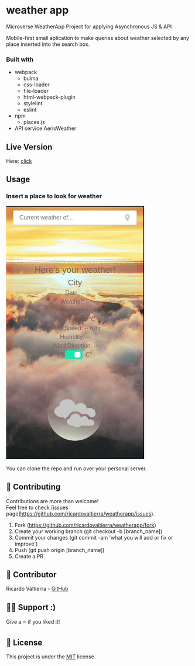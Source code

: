 weather app
==============
Microverse WeatherApp Project for applying Asynchronous JS &amp; API

Mobile-first small aplication to make queries about weather selected by any place inserted into the search box. 

### Built with

- webpack
  - bulma
  - css-loader
  - file-loader
  - html-webpack-plugin
  - stylelint
  - eslint
- npm
  - places.js
- API service AerisWeather


## Live Version
Here: [click](https://rawcdn.githack.com/ricardovaltierra/weatherapp/20d7c10d053857e3f0a6f40ef613e815fe425a32/dist/index.html)

## Usage
### Insert a place to look for weather
<img src="./src/img/usage_1.gif" alt="Query places to look for its weather information"/>

You can clone the repo and run over your personal server.

## 🤝 Contributing

Contributions are more than welcome!<br/>Feel free to check [issues page]https://github.com/ricardovaltierra/weatherapp/issues).


1. Fork (https://github.com/ricardovaltierra/weatherapp/fork)
2. Create your working branch (git checkout -b [branch_name])
3. Commit your changes (git commit -am 'what you will add or fix or improve')
4. Push (git push origin [branch_name])
5. Create a PR

## 🤖 Contributor

Ricardo Valtierra - [GitHub](https://github.com/ricardovaltierra)

## 🙋‍♂ Support :)

Give a ⭐️ if you liked it!

## 📝 License

This project is under the [MIT](LICENSE) license.